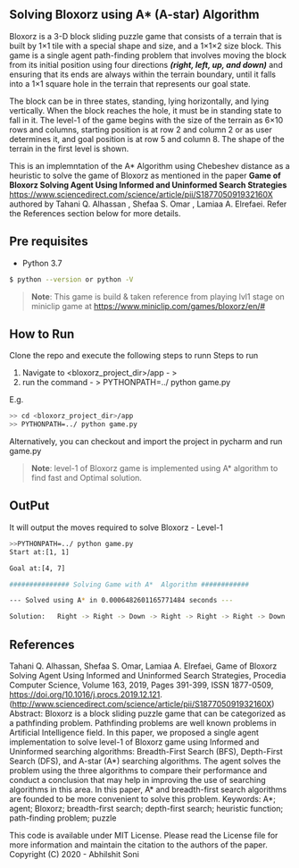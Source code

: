 ## Solving Bloxorz using A* (A-star) Algorithm

Bloxorz is a 3-D block sliding puzzle game that consists of a terrain that is built
by 1×1 tile with a special shape and size, and a 1×1×2 size block. This game is a
single agent path-finding problem that involves moving the block from its initial
position using four directions **_(right, left, up, and down)_** and ensuring that its ends
are always within the terrain boundary, until it falls into a 1×1 square hole in the
terrain that represents our goal state.

The block can be in three states, standing, lying horizontally, and lying
vertically. When the block reaches the hole, it must be in standing state to fall in it.
The level-1 of the game begins with the size of the terrain as 6×10 rows and
columns, starting position is at row 2 and column 2 or as user determines it, and
goal position is at row 5 and column 8. The shape of the terrain in the first level is
shown.

This is an implemntation of the A* Algorithm using Chebeshev distance as a heuristic to solve the game of Bloxorz as mentioned in the paper **Game of Bloxorz Solving Agent Using Informed and Uninformed Search Strategies** https://www.sciencedirect.com/science/article/pii/S187705091932160X authored by Tahani Q. Alhassan , Shefaa S. Omar , Lamiaa A. Elrefaei. Refer the References section below for more details. 

## Pre requisites

- Python 3.7
```bash
$ python --version or python -V
```

> **Note**: This game is build & taken reference from playing lvl1 stage on miniclip 
>game at
https://www.miniclip.com/games/bloxorz/en/#
>
## How to Run
Clone the repo and execute the following steps to runn
Steps to run
1. Navigate to <bloxorz_project_dir>/app   - >    
2. run the command   - >    PYTHONPATH=../ python game.py

  E.g.
```bash
>> cd <bloxorz_project_dir>/app
>> PYTHONPATH=../ python game.py
```
Alternatively, you can checkout and import the project in pycharm and run game.py

> **Note**: level-1 of Bloxorz game is implemented using A* algorithm to find fast and Optimal solution.

## OutPut
It will output the moves required to solve Bloxorz - Level-1

```bash
>>PYTHONPATH=../ python game.py
Start at:[1, 1]

Goal at:[4, 7]

############### Solving Game with A*  Algorithm ############

--- Solved using A* in 0.0006482601165771484 seconds ---

Solution:   Right -> Right -> Down -> Right -> Right -> Right -> Down 
```
## References
Tahani Q. Alhassan, Shefaa S. Omar, Lamiaa A. Elrefaei,
Game of Bloxorz Solving Agent Using Informed and Uninformed Search Strategies,
Procedia Computer Science,
Volume 163,
2019,
Pages 391-399,
ISSN 1877-0509,
https://doi.org/10.1016/j.procs.2019.12.121.
(http://www.sciencedirect.com/science/article/pii/S187705091932160X)
Abstract: Bloxorz is a block sliding puzzle game that can be categorized as a pathfinding problem. Pathfinding problems are well known problems in Artificial Intelligence field. In this paper, we proposed a single agent implementation to solve level-1 of Bloxorz game using Informed and Uninformed searching algorithms: Breadth-First Search (BFS), Depth-First Search (DFS), and A-star (A*) searching algorithms. The agent solves the problem using the three algorithms to compare their performance and conduct a conclusion that may help in improving the use of searching algorithms in this area. In this paper, A* and breadth-first search algorithms are founded to be more convenient to solve this problem.
Keywords: A*; agent; Bloxorz; breadth-first search; depth-first search; heuristic function; path-finding problem; puzzle


This code is available under MIT License. Please read the License file for more information and maintain the citation to the authors of the paper. 
Copyright (C) 2020 - Abhilshit Soni 

